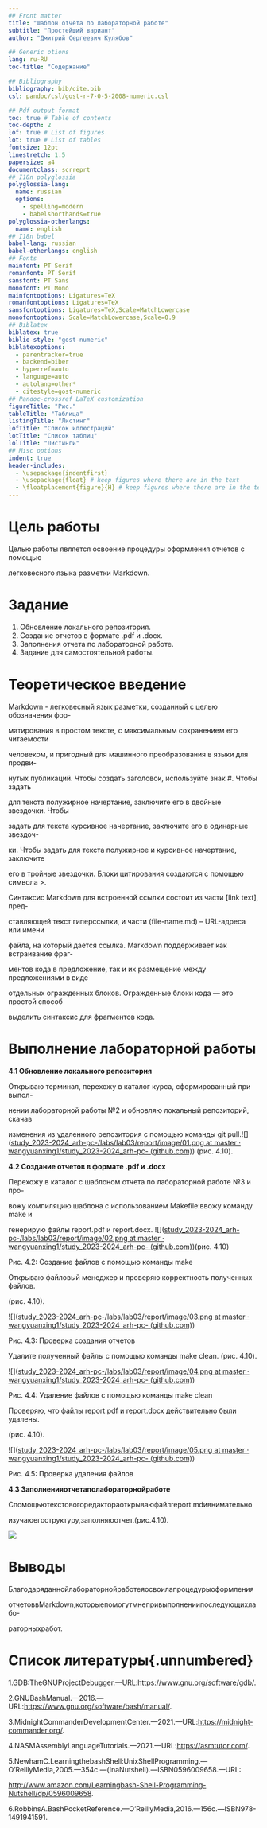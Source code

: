 ```yaml
---
## Front matter
title: "Шаблон отчёта по лабораторной работе"
subtitle: "Простейший вариант"
author: "Дмитрий Сергеевич Кулябов"

## Generic otions
lang: ru-RU
toc-title: "Содержание"

## Bibliography
bibliography: bib/cite.bib
csl: pandoc/csl/gost-r-7-0-5-2008-numeric.csl

## Pdf output format
toc: true # Table of contents
toc-depth: 2
lof: true # List of figures
lot: true # List of tables
fontsize: 12pt
linestretch: 1.5
papersize: a4
documentclass: scrreprt
## I18n polyglossia
polyglossia-lang:
  name: russian
  options:
	- spelling=modern
	- babelshorthands=true
polyglossia-otherlangs:
  name: english
## I18n babel
babel-lang: russian
babel-otherlangs: english
## Fonts
mainfont: PT Serif
romanfont: PT Serif
sansfont: PT Sans
monofont: PT Mono
mainfontoptions: Ligatures=TeX
romanfontoptions: Ligatures=TeX
sansfontoptions: Ligatures=TeX,Scale=MatchLowercase
monofontoptions: Scale=MatchLowercase,Scale=0.9
## Biblatex
biblatex: true
biblio-style: "gost-numeric"
biblatexoptions:
  - parentracker=true
  - backend=biber
  - hyperref=auto
  - language=auto
  - autolang=other*
  - citestyle=gost-numeric
## Pandoc-crossref LaTeX customization
figureTitle: "Рис."
tableTitle: "Таблица"
listingTitle: "Листинг"
lofTitle: "Список иллюстраций"
lotTitle: "Список таблиц"
lolTitle: "Листинги"
## Misc options
indent: true
header-includes:
  - \usepackage{indentfirst}
  - \usepackage{float} # keep figures where there are in the text
  - \floatplacement{figure}{H} # keep figures where there are in the text
---
```


# Цель работы

Целью работы является освоение процедуры оформления отчетов с помощью

легковесного языка разметки Markdown.

# Задание

1. Обновление локального репозитория.
2. Создание отчетов в формате .pdf и .docx.
3. Заполнения отчета по лабораторной работе.
4. Задание для самостоятельной работы.

# Теоретическое введение

Markdown - легковесный язык разметки, созданный с целью обозначения фор-

матирования в простом тексте, с максимальным сохранением его читаемости

человеком, и пригодный для машинного преобразования в языки для продви-

нутых публикаций. Чтобы создать заголовок, используйте знак #. Чтобы задать

для текста полужирное начертание, заключите его в двойные звездочки. Чтобы

задать для текста курсивное начертание, заключите его в одинарные звездоч-

ки. Чтобы задать для текста полужирное и курсивное начертание, заключите

его в тройные звездочки. Блоки цитирования создаются с помощью символа >.

Синтаксис Markdown для встроенной ссылки состоит из части [link text], пред-

ставляющей текст гиперссылки, и части (file-name.md) – URL-адреса или имени

файла, на который дается ссылка. Markdown поддерживает как встраивание фраг-

ментов кода в предложение, так и их размещение между предложениями в виде

отдельных огражденных блоков. Огражденные блоки кода — это простой способ

выделить синтаксис для фрагментов кода.

# Выполнение лабораторной работы

**4.1 Обновление локального репозитория**

Открываю терминал, перехожу в каталог курса, сформированный при выпол-

нении лабораторной работы №2 и обновляю локальный репозиторий, скачав

изменения из удаленного репозитория с помощью команды git pull.![]([study_2023-2024_arh-pc-/labs/lab03/report/image/01.png at master · wangyuanxing1/study_2023-2024_arh-pc- (github.com)](https://github.com/wangyuanxing1/study_2023-2024_arh-pc-/blob/master/labs/lab03/report/image/01.png)) (рис. 4.10).

**4.2 Создание отчетов в формате .pdf и .docx**

Перехожу в каталог с шаблоном отчета по лабораторной работе №3 и про-

вожу компиляцию шаблона с использованием Makefile:ввожу команду make и

генерирую файлы report.pdf и report.docx. ![]([study_2023-2024_arh-pc-/labs/lab03/report/image/02.png at master · wangyuanxing1/study_2023-2024_arh-pc- (github.com)](https://github.com/wangyuanxing1/study_2023-2024_arh-pc-/blob/master/labs/lab03/report/image/02.png))(рис. 4.10)

Рис. 4.2: Создание файлов с помощью команды make

Открываю файловый менеджер и проверяю корректность полученных файлов.

(рис. 4.10).

![]([study_2023-2024_arh-pc-/labs/lab03/report/image/03.png at master · wangyuanxing1/study_2023-2024_arh-pc- (github.com)](https://github.com/wangyuanxing1/study_2023-2024_arh-pc-/blob/master/labs/lab03/report/image/03.png))

Рис. 4.3: Проверка создания отчетов

Удалите полученный файлы с помощью команды make clean. (рис. 4.10).

![]([study_2023-2024_arh-pc-/labs/lab03/report/image/04.png at master · wangyuanxing1/study_2023-2024_arh-pc- (github.com)](https://github.com/wangyuanxing1/study_2023-2024_arh-pc-/blob/master/labs/lab03/report/image/04.png))

Рис. 4.4: Удаление файлов с помощью команды make clean

Проверяю, что файлы report.pdf и report.docx действительно были удалены.

(рис. 4.10).

![]([study_2023-2024_arh-pc-/labs/lab03/report/image/05.png at master · wangyuanxing1/study_2023-2024_arh-pc- (github.com)](https://github.com/wangyuanxing1/study_2023-2024_arh-pc-/blob/master/labs/lab03/report/image/05.png))

Рис. 4.5: Проверка удаления файлов

**4.3 Заполненияотчетаполабораторнойработе**

Спомощьютекстовогоредактораоткрываюфайлreport.mdивнимательно

изучаюегоструктуру,заполняюотчет.(рис.4.10).

![](https://github.com/wangyuanxing1/study_2023-2024_arh-pc-/blob/master/labs/lab03/report/image/06.png)



# Выводы

Благодаряданнойлабораторнойработеяосвоилапроцедурыоформления

отчетоввMarkdown,которыепомогутмнепривыполнениипоследующихлабо-

раторныхработ.

# Список литературы{.unnumbered}

1.GDB:TheGNUProjectDebugger.—URL:https://www.gnu.org/software/gdb/.

2.GNUBashManual.—2016.—URL:https://www.gnu.org/software/bash/manual/.

3.MidnightCommanderDevelopmentCenter.—2021.—URL:https://midnight-commander.org/.

4.NASMAssemblyLanguageTutorials.—2021.—URL:https://asmtutor.com/.

5.NewhamC.LearningthebashShell:UnixShellProgramming.—O’ReillyMedia,2005.—354с.—(InaNutshell).—ISBN0596009658.—URL:

http://www.amazon.com/Learningbash-Shell-Programming-Nutshell/dp/0596009658.

6.RobbinsA.BashPocketReference.—O’ReillyMedia,2016.—156с.—ISBN978-1491941591.
